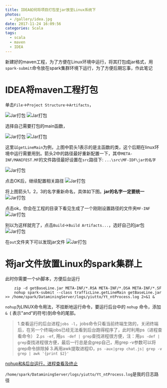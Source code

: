 ```yaml
---
title: IDEA如何将项目打包至jar放至Linux系统下
photos:
  - /gallery/idea.jpg
date: 2017-11-24 16:09:56
categories: Scala
tags:
  - scala
  - maven
  - IDEA
---
```


新建好的maven工程，为了方便在Linux环境中运行，将其打包成jar格式，用`spark-submit`命令放在spark集群环境下运行，为了方便后期忘事，作此笔记

<!--more-->

# IDEA将maven工程打包

单击`File`->`Project Structure`->`Artifacts`，

![Jar打包](/gallery/scala-jar/jar1.png)
![Jar打包](/gallery/scala-jar/jar2.png)

选择自己需要打包的main函数，

![Jar打包](/gallery/scala-jar/jar3.png)
![Jar打包](/gallery/scala-jar/jar4.png)

这里以`getLineMain`为例，上图中箭头1表示的是主函数的类，这个后期在linux环境中运行需要用到。箭头2中的路径最好重新配置一下，其中`META-INF/MANIFEST.MF`的文件路径最好设置在`src`路径下: `...\src\MF-IDF\jar的名字`

![Jar打包](/gallery/scala-jar/jar5.png)

点击OK后，继续配置相关路径
![Jar打包](/gallery/scala-jar/jar6.png)

将上图箭头1，2，3的名字重新命名，具体如下图。**jar的名字一定要统一**
![Jar打包](/gallery/scala-jar/jar7.png)

点击ok，你会在工程的目录下看见生成了一个刚刚设置路径的文件夹`MF-INF`
![Jar打包](/gallery/scala-jar/jar8.png)

别以为这样就完了，点击`Build`->`Build Artifacts...`，选好自己的jar包
![Jar打包](/gallery/scala-jar/jar9.png)

在`out`文件夹下可以发现jar文件
![Jar打包](/gallery/scala-jar/jar10.png)

# 将jar文件放置Linux的spark集群上

此时你需要一个sh脚本，方便后台运行

``` Linux
	zip -d getBaseLine.jar META-INF/*.RSA META-INF/*.DSA META-INF/*.SF
	nohup spark-submit --class trafficLine.getLineMain getBaseLine.jar >> /home/spark/DataminingServer/logs/yiutto/Yt_ntProcess.log 2>&1 &
```

`nohup`为LINUX命令用法，不挂断地运行命令，要运行后台中的 `nohup` 命令，添加 `& `( 表示"and"的符号)到命令的尾部。
> 1.查看运行的后台进程`jobs -l`，jobs命令只看当前终端生效的，关闭终端后，在另一个终端jobs已经无法看到后台跑得程序了，此时利用ps（进程查看命令）
> 2.`ps -ef`, 用`ps -def | grep`查找进程很方便，注：用`ps -def | grep`查找进程很方便，最后一行总是会grep自己，用grep -v参数可以将grep命令排除掉 
> 3.再用awk提取进程ID，`ps -aux|grep chat.js| grep -v grep | awk '{print $2}'`


[nohup和&后台运行，进程查看及终止](http://www.cnblogs.com/baby123/p/6477429.html)

`/home/spark/DataminingServer/logs/yiutto/Yt_ntProcess.log`是我的日志路径
